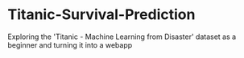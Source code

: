 # Titanic-Survival-Prediction
Exploring the 'Titanic - Machine Learning from Disaster' dataset as a beginner and turning it into a webapp
